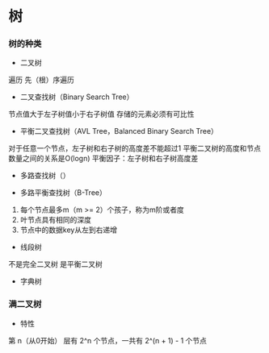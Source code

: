 # 树


### 树的种类

* 二叉树

遍历
先（根）序遍历

* 二叉查找树（Binary Search Tree）

节点值大于左子树值小于右子树值
存储的元素必须有可比性

* 平衡二叉查找树（AVL Tree，Balanced Binary Search Tree）

对于任意一个节点，左子树和右子树的高度差不能超过1
平衡二叉树的高度和节点数量之间的关系是O(logn)
平衡因子：左子树和右子树高度差

* 多路查找树（）

* 多路平衡查找树（B-Tree）

1. 每个节点最多m（m >= 2）个孩子，称为m阶或者度
2. 叶节点具有相同的深度
3. 节点中的数据key从左到右递增

* 线段树

不是完全二叉树
是平衡二叉树

* 字典树


### 满二叉树

* 特性

第 n（从0开始） 层有 2^n 个节点，一共有 2^(n + 1) - 1 个节点
